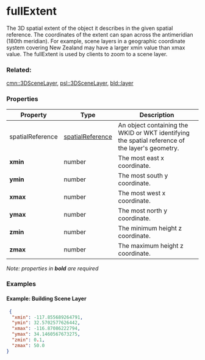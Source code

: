 # fullExtent

The 3D spatial extent of the object it describes in the given spatial reference. The coordinates of the extent can span across the antimeridian (180th meridian). For example, scene layers in a geographic coordinate system covering New Zealand may have a larger xmin value than xmax value. The fullExtent is used by clients to zoom to a scene layer.

### Related:

[cmn::3DSceneLayer](3DSceneLayer.cmn.md), [psl::3DSceneLayer](3DSceneLayer.psl.md), [bld::layer](layer.bld.md)
### Properties

| Property | Type | Description |
| --- | --- | --- |
| spatialReference | [spatialReference](spatialReference.cmn.md) | An object containing the WKID or WKT identifying the spatial reference of the layer's geometry. |
| **xmin** | number | The most east x coordinate. |
| **ymin** | number | The most south y coordinate. |
| **xmax** | number | The most west x coordinate. |
| **ymax** | number | The most north y coordinate. |
| **zmin** | number | The minimum height z coordinate. |
| **zmax** | number | The maximum height z coordinate. |

*Note: properties in **bold** are required*

### Examples 

#### Example: Building Scene Layer 

```json
 {
  "xmin": -117.855689264791,
  "ymin": 32.5702577626442,
  "xmax": -116.87086222794,
  "ymax": 34.1460567673275,
  "zmin": 0.1,
  "zmax": 50.0
} 
```

